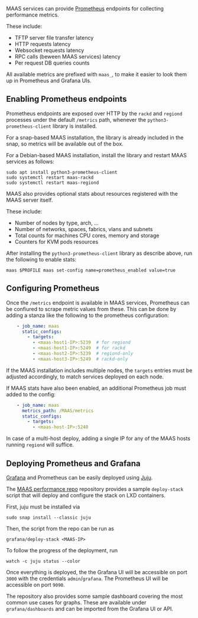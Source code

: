 MAAS services can provide [Prometheus](https://prometheus.io/) endpoints for collecting performance metrics.

These include:

-   TFTP server file transfer latency
-   HTTP requests latency
-   Websocket requests latency
-   RPC calls (beween MAAS services) latency
-   Per request DB queries counts

All available metrics are prefixed with `maas_`, to make it easier to look them up in Prometheus and Grafana UIs.

<h2 id="heading--enabling-prometheus-endpoints">Enabling Prometheus endpoints</h2>

Prometheus endpoints are exposed over HTTP by the `rackd` and `regiond` processes under the default `/metrics` path, whenever the `python3-prometheus-client` library is installed.

For a snap-based MAAS installation, the library is already included in the snap, so metrics will be available out of the box.

For a Debian-based MAAS installation, install the library and restart MAAS services as follows:

    sudo apt install python3-prometheus-client
    sudo systemctl restart maas-rackd
    sudo systemctl restart maas-regiond

MAAS also provides optional stats about resources registered with the MAAS server itself.

These include:

-   Number of nodes by type, arch, ...
-   Number of networks, spaces, fabrics, vlans and subnets
-   Total counts for machines CPU cores, memory and storage
-   Counters for KVM pods resources

After installing the `python3-prometheus-client` library as describe above, run the following to enable stats:

    maas $PROFILE maas set-config name=prometheus_enabled value=true

<h2 id="heading--configuring-prometheus">Configuring Prometheus</h2>

Once the `/metrics` endpoint is available in MAAS services, Prometheus can be confiured to scrape metric values from these. This can be done by adding a stanza like the following to the prometheus configuration:

``` yaml
    - job_name: maas
      static_configs:
        - targets:
          - <maas-host1-IP>:5239  # for regiond
          - <maas-host1-IP>:5249  # for rackd
          - <maas-host2-IP>:5239  # regiond-only
          - <maas-host3-IP>:5249  # rackd-only
```

If the MAAS installation includes multiple nodes, the `targets` entries must be adjusted accordingly, to match services deployed on each node.

If MAAS stats have also been enabled, an additional Prometheus job must added to the config:

``` yaml
    - job_name: maas
      metrics_path: /MAAS/metrics
      static_configs:
        - targets:
          - <maas-host-IP>:5240
```

In case of a multi-host deploy, adding a single IP for any of the MAAS hosts running `regiond` will suffice.

<h2 id="heading--deploying-prometheus-and-grafana">Deploying Prometheus and Grafana</h2>

[Grafana](https://grafana.com/) and Prometheus can be easily deployed using [Juju](https://jujucharms.com/).

The [MAAS performance repo](https://git.launchpad.net/~maas-committers/maas/+git/maas-performance) repository provides a sample `deploy-stack` script that will deploy and configure the stack on LXD containers.

First, juju must be installed via

    sudo snap install --classic juju

Then, the script from the repo can be run as

    grafana/deploy-stack <MAAS-IP>

To follow the progress of the deployment, run

    watch -c juju status --color

Once everything is deployed, the the Grafana UI will be accessible on port `3000` with the credentials `admin`/`grafana`. The Prometheus UI will be accessible on port `9090`.

The repository also provides some sample dashboard covering the most common use cases for graphs. These are available under `grafana/dashboards` and can be imported from the Grafana UI or API.

<!-- LINKS -->

